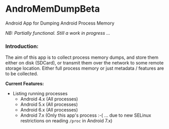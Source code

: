 # AndroMemDumpBeta
Android App for Dumping Android Process Memory

*NB: Partially functional. Still a work in progress ...*

<h3>Introduction:</h3>
The aim of this app is to collect process memory dumps, and store them either on disk (SDCard), or transmit them over the network to some remote storage location. Either full process memory or just metadata / features are to be collected.

**Current Features:**
- Listing running processes
    - Android 4.x (All processes)
    - Android 5.x (All processes)
    - Android 6.x (All processes)
    - Android 7.x (Only this app's process :-( ... due to new SELinux restrictions on reading `/proc` in Android 7.x)
